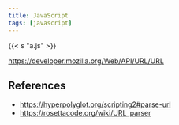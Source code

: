 ```yaml
---
title: JavaScript
tags: [javascript]
---
```


{{< s "a.js" >}}

<https://developer.mozilla.org/Web/API/URL/URL>

## References

- <https://hyperpolyglot.org/scripting2#parse-url>
- <https://rosettacode.org/wiki/URL_parser>
